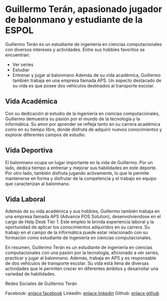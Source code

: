 # Guillermo Terán, apasionado jugador de balonmano y estudiante de la ESPOL

Guillermo Terán es un estudiante de ingeniería en ciencias computacionales con diversos intereses y actividades. Entre sus hobbies favoritos se encuentran:
- Ver series
- Estudiar
- Entrenar y jugar al balonmano
Además de su vida académica, Guillermo también trabaja en una empresa llamada APS. Un aspecto destacado de su vida es que posee dos vehículos destinados al transporte escolar.

## Vida Académica

Con su dedicación al estudio de la ingeniería en ciencias computacionales, Guillermo demuestra su pasión por el mundo de la tecnología y la informática. Su amor por aprender se refleja tanto en su carrera académica como en su tiempo libre, donde disfruta de adquirir nuevos conocimientos y explorar diferentes campos de estudio.

## Vida Deportiva

El balonmano ocupa un lugar importante en la vida de Guillermo. Por un lado, dedica tiempo a entrenar y mejorar sus habilidades en este deporte. Por otro lado, también disfruta jugando activamente, lo que le permite mantenerse en forma y disfrutar de la competencia y el trabajo en equipo que caracterizan al balonmano.

## Vida Laboral

Además de su vida académica y sus hobbies, Guillermo también trabaja en una empresa llamada APS (Advance POS Solution), desenvolviendose en el cargo de Help Desk Tier 1. Este empleo le brinda experiencia laboral y la oportunidad de aplicar los conocimientos adquiridos en su carrera. Su trabajo en el campo de la informática puede estar relacionado con su formación como estudiante de ingeniería en ciencias computacionales.

En resumen, Guillermo Terán es un estudiante de ingeniería en ciencias computacionales con una pasión por la tecnología, aficionado a ver series, practicar y jugar al balonmano. Además, trabaja en APS y es responsable de dos vehículos de transporte escolar. Su vida está llena de diversas actividades que le permiten crecer en diferentes ámbitos y desarrollar una variedad de habilidades.

Redes Sociales de Guillermo Terán

Facebook: [enlace facebook](https://www.facebook.com/GuillermoITM/)
LinkedIn: [enlace linkedin](https://www.linkedin.com/in/gteran12/)
Github: [enlace github](https://github.com/gTeran12)

